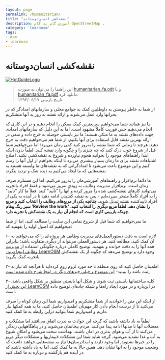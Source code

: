 ```yaml
---
layout: page
permalink: /humanitarian/
title: "نقشه‌کشی انسان‌دوستانه"
description: آموزش گام به گام OpenStreetMap .
category: 'learnosm'
tags:
- osm
- learnosm
---
```



<h1>نقشه‌کشی انسان‌دوستانه</h1>
<p><a target="_blank" rel="noopener noreferrer" href="https://camo.githubusercontent.com/716557ae3fea6b47dbe5e041c043654e22d0d838/687474703a2f2f686f746f736d2e6f72672f73697465732f64656661756c742f7468656d65732f686f745f7468656d652f6c6f676f2e706e67"><img src="https://camo.githubusercontent.com/716557ae3fea6b47dbe5e041c043654e22d0d838/687474703a2f2f686f746f736d2e6f72672f73697465732f64656661756c742f7468656d65732f686f745f7468656d652f6c6f676f2e706e67" alt="HotGuideLogo" data-canonical-src="http://hotosm.org/sites/default/themes/hot_theme/logo.png" style="max-width:100%;"></a></p>
<blockquote>
<p>این راهنما را می‌توان به صورت <a href="/hotosm/learnosm/blob/gh-pages/files/humanitarian_fa.odt">humanitarian_fa.odt</a> و یا <a href="/hotosm/learnosm/blob/gh-pages/files/humanitarian_fa.pdf">humanitarian_fa.pdf</a> دانلود کرد.<br>
تاریخ بازبینی ۱۳۹۴/۰۶/۱۷</p>
</blockquote>
<p>از شما به خاطر پیوستن به داوطلبین کمک به جوامع محلی و سازمانهای امدادگر که در بحرانها وارد عمل می‌شوند و ارائه نقشه به روز به آنها متشکریم.</p>
<p>ما نیز همانند شما می‌خواهیم سریعترین کمک ممکن را انجام دهیم و در این کاری که انجام می‌دهیم حس فوریت کاملاً مشهود است. اما به این دلیل که سازمانهای امدادی جهت داده‌های نقشه به ما متکی هستند؛ ما نیز بایستی حوصله به خرج داده و سعی در ارائه بهترین نقشه قابل استفاده برای آنها بکنیم. از شما هم می‌خواهیم دقت به خرج دهید. هرچند تا زمانی که شما نقشه را به‌روز کنید کمی زمان می‌برد؛ اما می‌خواهیم شما قبل از شروع خوب درک کنید که چه چیزی را و چگونه وارد نقشه کنید. لطفاً بدون اینکه ابتدا راهنماهای موجود را بخوانید هجوم نیاورده و شروع به نقشه‌کشی نکنید. اصلاح اشتباهات نقشه برای ما زمان بسیار بیشتری می‌برد تا اینکه بخواهیم از اول آنها را رسم کنیم و این موضوع باعث می‌شود تا امدادگرانی که به نقشه‌های ما وابسته هستند به نقشه‌هایی که ما ایجاد می‌کنیم به دیده شک و تردید بنگرند.</p>
<p>ما دائما نرم‌افزار و راهنماهای آموزشی‌مان را به‌روز می‌کنیم، اما این مستلزم صرف زمان است. نرم‌افزار مدیریت وظایف به زودی به‌روز می‌شود و فقط افراد باتجربه می‌توانند کارهای نقشه‌کشی شده را مرور کرده و آنها را "تأیید" کنند. فعلاً ما کار "تأیید" را به افراد کاملاً متبحر سپرده‌ایم - پس به نقشه کشیدن ادامه دهید تا در آینده به یکی از افراد تأییدکننده نقشه تبدیل شوید. <strong>چنانچه یکی از مربع‌های وظایف را انتخاب کنید و مربع سبز رنگ پیغام 'Review the work' را نشان دهد، لطفاً                                                                                                                                                                                                                                                                                                                         مربع دیگری را انتخاب کنید، چونکه بازبینی کاری است که انجام آن نیاز به  یک نقشه‌کش با تجربه دارد.</strong></p>
<p>ما نمی‌خواهیم که شما قبل از شروع تمامی این سایت را مطالعه کنید، اما از شما میخواهیم که اصول اولیه‌ را بفهمید که:</p>
<p>۱- لازم است به دقت دستورالعمل‌های مدیریت وظایف هر پروژه‌ای را که می‌خواهید به آن کمک کنید، مطالعه کنید. هر دستورالعملی می‌تواند از دیگری متفاوت باشد؛ بنابراین همه آنها را به دقت خوانده و بفهمید. توضیح کاملی درباره چگونگی استفاده از <a href="/coordination/tasking-manager">مدیریت وظایف اینجا درون LearnOSM</a> وجود دارد و توضیح می‌دهد که چگونه از یک نقشه‌کش باتجربه کمک بگیرید.</p>
<p>۲- اطمینان حاصل کنید که روی منطقه تا حد مورد لزوم زوم کرده‌اید تا هرآنچه که نیاز به ثبت باشد را ببینید- <a href="/coordination/remote">این موضوع و خیلی چیزهای دیگر در اینجا شرح داده شده است.</a></p>
<p>۳- کلیه ساختمانها بایستی ثبت شوند و شکل آنها بایستی منطبق بر شکل واقعی باشد. <a href="/coordination/remote-tracing">این بخش از LearnOSM</a> در این‌باره و در مورد ایجاد راه‌ها و شبکه جاده‌ای توضیح داده است.</p>
<p>از اینکه این متن را خواندید از شما متشکریم و امیدواریم شما این زمان کوتاه را صرف می‌کنید تا از درست انجام دادن کار مهم‌تان اطمینان حاصل کنید. ما به همه کمکها نیاز داریم و امیدواریم شما بتوانید دراین رابطه به ما کمک کنید.</p>
<p>لطفاً به یاد داشته باشید که گرچه این حوادث به ندرت اتفاق می‌افتند اما مشکلات و معضلات آنها تا مدتها ادامه پیدا می‌کنند. مردم بیخانمان می‌شوند و در پناهگاههایی زندگی می‌کنند تا از آب و هوای بدتری در امان باشند. بهداشت سخت می‌شود و امکان شیوع بیماریها و مشکلات دیگر مربوx به آب و غذا تشدید می‌شود. گرچه شاید شما این مشکلات را در خبرها نشنوید, اما وجود دارند و امدادرسان‌ها نیاز به نقشه‌هایی خواهند داشت که وضعیت موجود را به آنها نشان دهد. همین حالا به ما کمک کنید، اما به یاد داشته باشید که در آینده هم بازگشته و دوباره به ما کمک کنید.</p>
